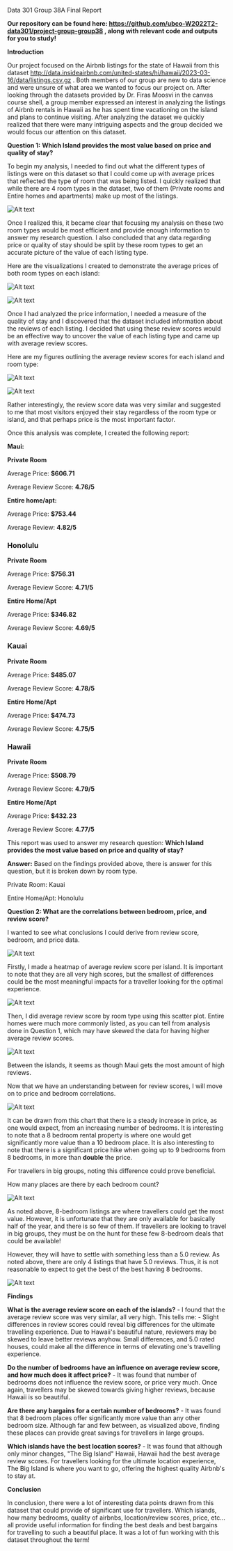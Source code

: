 ﻿Data 301 Group 38A Final Report

**Our repository can be found here: <https://github.com/ubco-W2022T2-data301/project-group-group38> , along with relevant code and outputs for you to study!**

**Introduction**

Our project focused on the Airbnb listings for the state of Hawaii from this dataset <http://data.insideairbnb.com/united-states/hi/hawaii/2023-03-16/data/listings.csv.gz> . Both members of our group are new to data science and were unsure of what area we wanted to focus our project on. After looking through the datasets provided by Dr. Firas Moosvi in the canvas course shell, a group member expressed an interest in analyzing the listings of Airbnb rentals in Hawaii as he has spent time vacationing on the island and plans to continue visiting. After analyzing the dataset we quickly realized that there were many intriguing aspects and the group decided we would focus our attention on this dataset.

**Question 1:** **Which Island provides the most value based on price and quality of stay?**

To begin my analysis, I needed to find out what the different types of listings were on this dataset so that I could come up with average prices that reflected the type of room that was being listed. I quickly realized that while there are 4 room types in the dataset, two of them (Private rooms and Entire homes and apartments) make up most of the listings.

![Alt text](https://github.com/ubco-W2022T2-data301/project-group-group38/blob/main/images/CPic1.png)

Once I realized this, it became clear that focusing my analysis on these two room types would be most efficient and provide enough information to answer my research question. I also concluded that any data regarding price or quality of stay should be split by these room types to get an accurate picture of the value of each listing type.

Here are the visualizations I created to demonstrate the average prices of both room types on each island:

![Alt text](https://github.com/ubco-W2022T2-data301/project-group-group38/blob/main/images/CPic2png.png)

![Alt text](https://github.com/ubco-W2022T2-data301/project-group-group38/blob/main/images/CPic3.png)

Once I had analyzed the price information, I needed a measure of the quality of stay and I discovered that the dataset included information about the reviews of each listing. I decided that using these review scores would be an effective way to uncover the value of each listing type and came up with average review scores.

Here are my figures outlining the average review scores for each island and room type:

![Alt text](https://github.com/ubco-W2022T2-data301/project-group-group38/blob/main/images/CPic4.png)

![Alt text](https://github.com/ubco-W2022T2-data301/project-group-group38/blob/main/images/CPic5.png)

Rather interestingly, the review score data was very similar and suggested to me that most visitors enjoyed their stay regardless of the room type or island, and that perhaps price is the most important factor.

Once this analysis was complete, I created the following report:

**Maui:**

**Private Room**

Average Price: **$606.71**

Average Review Score: **4.76/5**

**Entire home/apt:**

Average Price: **$753.44**

Average Review: **4.82/5**

### **Honolulu**
**Private Room**

Average Price: **$756.31**

Average Review Score: **4.71/5**

**Entire Home/Apt**

Average Price: **$346.82**

Average Review Score: **4.69/5**

### **Kauai**
**Private Room**

Average Price: **$485.07**

Average Review Score: **4.78/5**

**Entire Home/Apt**

Average Price: **$474.73**

Average Review Score: **4.75/5**

### **Hawaii**
**Private Room**

Average Price: **$508.79**

Average Review Score: **4.79/5**

**Entire Home/Apt**

Average Price: **$432.23**

Average Review Score: **4.77/5**

This report was used to answer my research question: **Which Island provides the most value based on price and quality of stay?**

**Answer:** Based on the findings provided above, there is answer for this question, but it is broken down by room type.

Private Room: Kauai 

Entire Home/Apt: Honolulu

**Question 2: What are the correlations between bedroom, price, and review score?**

I wanted to see what conclusions I could derive from review score, bedroom, and price data.

![Alt text](https://github.com/ubco-W2022T2-data301/project-group-group38/blob/main/images/APic1.png)

Firstly, I made a heatmap of average review score per island. It is important to note that they are all very high scores, but the smallest of differences could be the most meaningful impacts for a traveller looking for the optimal experience.

![Alt text](https://github.com/ubco-W2022T2-data301/project-group-group38/blob/main/images/APic2.png)

Then, I did average review score by room type using this scatter plot. Entire homes were much more commonly listed, as you can tell from analysis done in Question 1, which may have skewed the data for having higher average review scores.

![Alt text](https://github.com/ubco-W2022T2-data301/project-group-group38/blob/main/images/APic3.png)

Between the islands, it seems as though Maui gets the most amount of high reviews. 

Now that we have an understanding between for review scores, I will move on to price and bedroom correlations.

![Alt text](https://github.com/ubco-W2022T2-data301/project-group-group38/blob/main/images/APic4.png)

It can be drawn from this chart that there is a steady increase in price, as one would expect, from an increasing number of bedrooms. It is interesting to note that a 8 bedroom rental property is where one would get significantly more value than a 10 bedroom place. It is also interesting to note that there is a significant price hike when going up to 9 bedrooms from 8 bedrooms, in more than **double** the price.

For travellers in big groups, noting this difference could prove beneficial.

How many places are there by each bedroom count?

![Alt text](https://github.com/ubco-W2022T2-data301/project-group-group38/blob/main/images/APic5.png)

As noted above, 8-bedroom listings are where travellers could get the most value. However, it is unfortunate that they are only available for basically half of the year, and there is so few of them. If travellers are looking to travel in big groups, they must be on the hunt for these few 8-bedroom deals that could be available!

However, they will have to settle with something less than a 5.0 review. As noted above, there are only 4 listings that have 5.0 reviews. Thus, it is not reasonable to expect to get the best of the best having 8 bedrooms.

![Alt text](https://github.com/ubco-W2022T2-data301/project-group-group38/blob/main/images/APic6.png)


**Findings**

**What is the average review score on each of the islands?** - I found that the average review score was very similar, all very high. This tells me: - Slight differences in review scores could reveal big differences for the ultimate travelling experience. Due to Hawaii's beautiful nature, reviewers may be skewed to leave better reviews anyhow. Small differences, and 5.0 rated houses, could make all the difference in terms of elevating one's travelling experience.

**Do the number of bedrooms have an influence on average review score, and how much does it affect price?** - It was found that number of bedrooms does not influence the review score, or price very much. Once again, travellers may be skewed towards giving higher reviews, because Hawaii is so beautiful.

**Are there any bargains for a certain number of bedrooms?** - It was found that 8 bedroom places offer significantly more value than any other bedroom size. Although far and few between, as visualized above, finding these places can provide great savings for travellers in large groups.

**Which islands have the best location scores?** - It was found that although only minor changes, "The Big Island" Hawaii, Hawaii had the best average review scores. For travellers looking for the ultimate location experience, The Big Island is where you want to go, offering the highest quality Airbnb's to stay at.

**Conclusion**

In conclusion, there were a lot of interesting data points drawn from this dataset that could provide of significant use for travellers. Which islands, how many bedrooms, quality of airbnbs, location/review scores, price, etc... all provide useful information for finding the best deals and best bargains for travelling to such a beautiful place. It was a lot of fun working with this dataset throughout the term!
